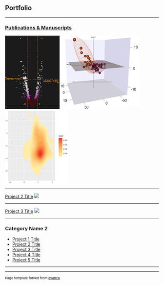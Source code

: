 ## Portfolio

---

### [Publications & Manuscripts](/Publication_Manuscripts)

<img src="images/Volcano.png?raw=true"/>  <img src="images/3D.png?raw=true"/>  <img src="images/Density.png?raw=true"/>

---
[Project 2 Title](/pdf/sample_presentation.pdf)
<img src="images/XXX.jpg?raw=true"/>

---
[Project 3 Title](http://example.com/)
<img src="images/XXX.jpg?raw=true"/>

---

### Category Name 2

- [Project 1 Title](http://example.com/)
- [Project 2 Title](http://example.com/)
- [Project 3 Title](http://example.com/)
- [Project 4 Title](http://example.com/)
- [Project 5 Title](http://example.com/)

---




---
<p style="font-size:11px">Page template forked from <a href="https://github.com/evanca/quick-portfolio">evanca</a></p>
<!-- Remove above link if you don't want to attibute -->
